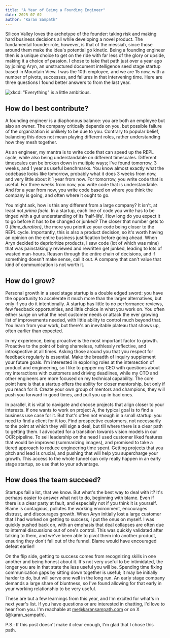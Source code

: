 ```yaml
---
title: "A Year of Being a Founding Engineer"
date: 2025-07-02
author: "Karan Sampath"
---
```



Silicon Valley loves the archetype of the founder: taking risk and making hard business decisions all while developing a novel product. The fundamental founder role, however, is that of the messiah, since those around them make the idea's potential go kinetic. Being a founding engineer then is a unique choice to get on the ride with far less of the glory or upside, making it a choice of passion. I chose to take that path just over a year ago by joining Aryn, an unstructured document intelligence seed stage startup based in Mountain View. I was the 10th employee, and we are 15 now, with a number of pivots, successes, and failures in that intervening time. Here are three questions I found better answers to from the last year.

![xkcd: "Everything" is a little ambitious.](/images/xkcd.png)

## How do I best contribute?

A founding engineer is a diaphonous balance: you are both an employee but also an owner. The company critically depends on you, but possible failure of the organization is unlikely to be due to you. Contrary to popular belief, balancing this does not mean playing different roles, rather understanding how they mesh together.

As an engineer, my mantra is to write code that can speed up the REPL cycle, while also being understandable on different timescales. Different timescales can be broken down in multiple ways; I've found tomorrow, 3 weeks, and 1 year as useful benchmarks. You know almost exactly what the codebase looks like tomorrow, probably what it does 3 weeks from now, and very little about it 1 year from now. For tomorrow, you write code that is useful. For three weeks from now, you write code that is understandable. And for a year from now, you write code based on where you think the company is going, and often where it ought to go.

You might ask, how is this any different from a large company? It isn't, at least not *prima facie*. In a startup, each line of code you write has to be tinged with a gut understanding of its 'half-life'. How long do you expect it to go before it has to be changed or junked? The closer that number gets to 0 *{time_duration}*, the more you prioritize your code being closer to the REPL cycle. Importantly, this is also a product decision, so it's worth having an opinion on the entire business justification before going ahead. When Aryn decided to deprioritize products, I saw code (lot of which was mine) that was painstakingly reviewed and rewritten get junked, leading to lots of wasted man-hours. Reason through the entire chain of decisions, and if something doesn't make sense, call it out. A company that can't value that kind of communication is not worth it.

## How do I grow?

Personal growth in a seed stage startup is a double edged sword: you have the opportunity to accelerate it much more than the larger alternatives, but only if you do it intentionally. A startup has little to no performance reviews, few feedback opportunities, and little choice in what you work on. You often either surge on what the next customer needs or attack the ever growing list of improvements needed, with little ability to control much beyond that. You learn from your work, but there's an inevitable plateau that shows up, often earlier than expected.

In my experience, being proactive is the most important factor to growth. Proactive to the point of being shameless, ruthlessly reflective, and introspective at all times. Asking those around you that you respect for feedback regularly is essential. Make the breadth of inquiry supplement your future goals. I'm interested in exploring roles at the intersection of product and engineering, so I like to pepper my CEO with questions about my interactions with customers and driving deadlines, while my CTO and other engineers are more focused on my technical capability. The core point here is that a startup offers the ability for closer mentorship, but only if you reach for it. Create your own group of mentors and champions, they will push you forward in good times, and pull you up in bad ones.

In parallel, it is vital to navigate and choose projects that align closer to your interests. If one wants to work on project A, the typical goal is to find a business use case for it. But that's often not enough in a small startup: you need to find a client for it too. Find prospective customers, not necessarily to the point at which they will sign a deal, but till where there is a clear path to getting them. I advocated for a transition towards vision models in our OCR pipeline. To sell leadership on the need I used customer liked features that would be improved (summarizing images), and promised to take a tiered approach to reduce engineering time spent. Getting projects that you pitch and lead is crucial, and pushing that will help you supercharge your growth. This access to the whole funnel can only really happen in an early stage startup, so use that to your advantage.  

## How does the team succeed?

Startups fail a lot, that we know. But what's the best way to deal with it? It's perhaps easier to answer what not to do, beginning with blame. Even if there is a clear party at fault, and especially not if you think it is yourself. Blame is contagious, pollutes the working environment, encourages distrust, and discourages growth. When Aryn initially lost a large customer that I had worked on getting to success, I put the onus on myself. I was quickly pushed back on, with an emphasis that deal collapses are often due to internal discussions out of one's control. This was quickly validated after talking to them, and we've been able to pivot them into another product, ensuring they don't fall out of the funnel. Blame would have encouraged defeat earlier!                                                                                                                                                    

On the flip side, getting to success comes from recognizing skills in one another and being honest about it. It's not very useful to be intimidated, the longer you are in that state the less useful you will be. Spending time fixing communication gaps by sitting down together is useful; it may be initially harder to do, but will serve one well in the long run. An early stage company demands a large share of bluntness, so I've found allowing for that early in your working relationship to be very useful.

These are but a few learnings from this year, and I'm excited for what's in next year's list. If you have questions or are interested in chatting, I'd love to hear from you. I'm reachable at me@karansampath.com or on X (@karan_sampath).

P.S.:  If this post doesn't make it clear enough, I'm glad that I chose this path.
